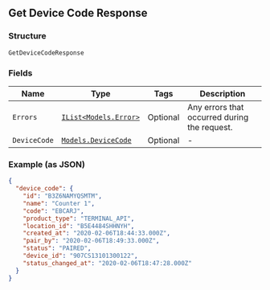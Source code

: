 ## Get Device Code Response

### Structure

`GetDeviceCodeResponse`

### Fields

| Name | Type | Tags | Description |
|  --- | --- | --- | --- |
| `Errors` | [`IList<Models.Error>`](/doc/models/error.md) | Optional | Any errors that occurred during the request. |
| `DeviceCode` | [`Models.DeviceCode`](/doc/models/device-code.md) | Optional | - |

### Example (as JSON)

```json
{
  "device_code": {
    "id": "B3Z6NAMYQSMTM",
    "name": "Counter 1",
    "code": "EBCARJ",
    "product_type": "TERMINAL_API",
    "location_id": "B5E4484SHHNYH",
    "created_at": "2020-02-06T18:44:33.000Z",
    "pair_by": "2020-02-06T18:49:33.000Z",
    "status": "PAIRED",
    "device_id": "907CS13101300122",
    "status_changed_at": "2020-02-06T18:47:28.000Z"
  }
}
```

